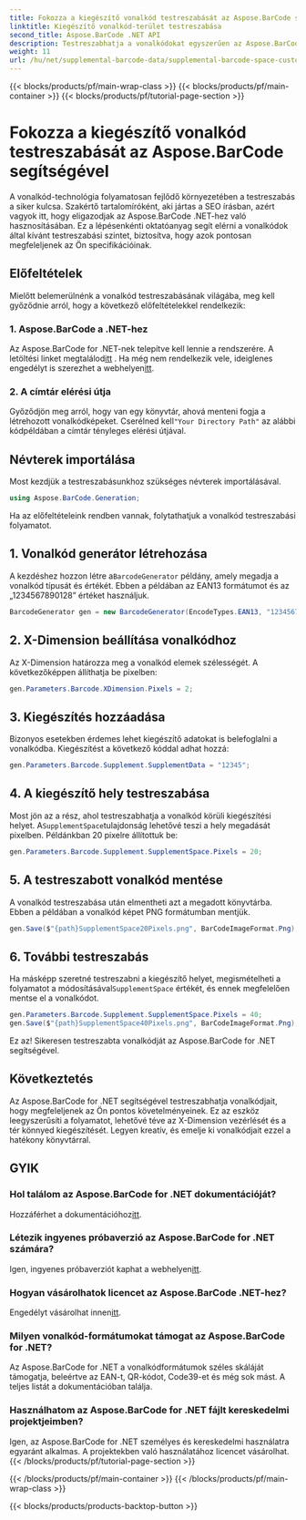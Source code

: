 ```yaml
---
title: Fokozza a kiegészítő vonalkód testreszabását az Aspose.BarCode segítségével
linktitle: Kiegészítő vonalkód-terület testreszabása
second_title: Aspose.BarCode .NET API
description: Testreszabhatja a vonalkódokat egyszerűen az Aspose.BarCode for .NET segítségével. Irányítsd az X-Dimenziót és pótold a helyet. Próbáld ki az ingyenes próbaverziót!
weight: 11
url: /hu/net/supplemental-barcode-data/supplemental-barcode-space-customization/
---
```


{{< blocks/products/pf/main-wrap-class >}}
{{< blocks/products/pf/main-container >}}
{{< blocks/products/pf/tutorial-page-section >}}

# Fokozza a kiegészítő vonalkód testreszabását az Aspose.BarCode segítségével


A vonalkód-technológia folyamatosan fejlődő környezetében a testreszabás a siker kulcsa. Szakértő tartalomíróként, aki jártas a SEO írásban, azért vagyok itt, hogy eligazodjak az Aspose.BarCode .NET-hez való hasznosításában. Ez a lépésenkénti oktatóanyag segít elérni a vonalkódok által kívánt testreszabási szintet, biztosítva, hogy azok pontosan megfeleljenek az Ön specifikációinak.

## Előfeltételek

Mielőtt belemerülnénk a vonalkód testreszabásának világába, meg kell győződnie arról, hogy a következő előfeltételekkel rendelkezik:

### 1. Aspose.BarCode a .NET-hez

 Az Aspose.BarCode for .NET-nek telepítve kell lennie a rendszerére. A letöltési linket megtalálod[itt](https://releases.aspose.com/barcode/net/) . Ha még nem rendelkezik vele, ideiglenes engedélyt is szerezhet a webhelyen[itt](https://purchase.aspose.com/temporary-license/).

### 2. A címtár elérési útja

Győződjön meg arról, hogy van egy könyvtár, ahová menteni fogja a létrehozott vonalkódképeket. Cserélned kell`"Your Directory Path"` az alábbi kódpéldában a címtár tényleges elérési útjával.

## Névterek importálása

Most kezdjük a testreszabásunkhoz szükséges névterek importálásával.

```csharp
using Aspose.BarCode.Generation;
```

Ha az előfeltételeink rendben vannak, folytathatjuk a vonalkód testreszabási folyamatot.

## 1. Vonalkód generátor létrehozása

 A kezdéshez hozzon létre a`BarcodeGenerator` példány, amely megadja a vonalkód típusát és értékét. Ebben a példában az EAN13 formátumot és az „1234567890128” értéket használjuk.

```csharp
BarcodeGenerator gen = new BarcodeGenerator(EncodeTypes.EAN13, "1234567890128");
```

## 2. X-Dimension beállítása vonalkódhoz

Az X-Dimension határozza meg a vonalkód elemek szélességét. A következőképpen állíthatja be pixelben:

```csharp
gen.Parameters.Barcode.XDimension.Pixels = 2;
```

## 3. Kiegészítés hozzáadása

Bizonyos esetekben érdemes lehet kiegészítő adatokat is belefoglalni a vonalkódba. Kiegészítést a következő kóddal adhat hozzá:

```csharp
gen.Parameters.Barcode.Supplement.SupplementData = "12345";
```

## 4. A kiegészítő hely testreszabása

 Most jön az a rész, ahol testreszabhatja a vonalkód körüli kiegészítési helyet. A`SupplementSpace`tulajdonság lehetővé teszi a hely megadását pixelben. Példánkban 20 pixelre állítottuk be:

```csharp
gen.Parameters.Barcode.Supplement.SupplementSpace.Pixels = 20;
```

## 5. A testreszabott vonalkód mentése

A vonalkód testreszabása után elmentheti azt a megadott könyvtárba. Ebben a példában a vonalkód képet PNG formátumban mentjük.

```csharp
gen.Save($"{path}SupplementSpace20Pixels.png", BarCodeImageFormat.Png);
```

## 6. További testreszabás

 Ha másképp szeretné testreszabni a kiegészítő helyet, megismételheti a folyamatot a módosításával`SupplementSpace` értékét, és ennek megfelelően mentse el a vonalkódot.

```csharp
gen.Parameters.Barcode.Supplement.SupplementSpace.Pixels = 40;
gen.Save($"{path}SupplementSpace40Pixels.png", BarCodeImageFormat.Png);
```

Ez az! Sikeresen testreszabta vonalkódját az Aspose.BarCode for .NET segítségével.

## Következtetés

Az Aspose.BarCode for .NET segítségével testreszabhatja vonalkódjait, hogy megfeleljenek az Ön pontos követelményeinek. Ez az eszköz leegyszerűsíti a folyamatot, lehetővé téve az X-Dimension vezérlését és a tér könnyed kiegészítését. Legyen kreatív, és emelje ki vonalkódjait ezzel a hatékony könyvtárral.

## GYIK

### Hol találom az Aspose.BarCode for .NET dokumentációját?
 Hozzáférhet a dokumentációhoz[itt](https://reference.aspose.com/barcode/net/).

### Létezik ingyenes próbaverzió az Aspose.BarCode for .NET számára?
 Igen, ingyenes próbaverziót kaphat a webhelyen[itt](https://releases.aspose.com/).

### Hogyan vásárolhatok licencet az Aspose.BarCode .NET-hez?
 Engedélyt vásárolhat innen[itt](https://purchase.aspose.com/buy).

### Milyen vonalkód-formátumokat támogat az Aspose.BarCode for .NET?
Az Aspose.BarCode for .NET a vonalkódformátumok széles skáláját támogatja, beleértve az EAN-t, QR-kódot, Code39-et és még sok mást. A teljes listát a dokumentációban találja.

### Használhatom az Aspose.BarCode for .NET fájlt kereskedelmi projektjeimben?
Igen, az Aspose.BarCode for .NET személyes és kereskedelmi használatra egyaránt alkalmas. A projektekben való használatához licencet vásárolhat.
{{< /blocks/products/pf/tutorial-page-section >}}

{{< /blocks/products/pf/main-container >}}
{{< /blocks/products/pf/main-wrap-class >}}

{{< blocks/products/products-backtop-button >}}
